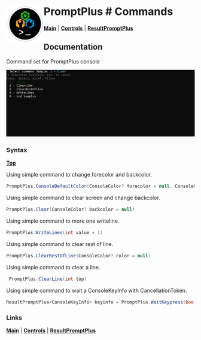 # <img align="left" width="100" height="100" src="./images/icon.png"> PromptPlus # Commands
[**Main**](index.md#help) | 
[**Controls**](index.md#apis) |
[**ResultPromptPlus**](resultpromptplus)

## Documentation
Command set for PromptPlus console

![](./images/Commands.gif)

### Syntax
[**Top**](#-promptplus--commands)

Using simple command to change forecolor and backcolor.

```csharp
PromptPlus.ConsoleDefaultColor(ConsoleColor? forecolor = null, ConsoleColor? backcolor = null)
````

Using simple command to clear screen and change backcolor.

```csharp
PromptPlus.Clear(ConsoleColor? backcolor = null)
````

Using simple command to more one writeline.

```csharp
PromptPlus.WriteLines(int value = 1)
````
Using simple command to clear rest of line.

```csharp
PromptPlus.ClearRestOfLine(ConsoleColor? color = null)
````

Using simple command to clear a line.

```csharp
 PromptPlus.ClearLine(int top)
````

Using simple command to wait a ConsoleKeyInfo with CancellationToken.

```csharp
ResultPromptPlus<ConsoleKeyInfo> keyinfo = PromptPlus.WaitKeypress(bool intercept, CancellationToken cancellationToken)
````

### Links
[**Main**](index.md#help) | 
[**Controls**](index.md#apis) |
[**ResultPromptPlus**](resultpromptplus)

